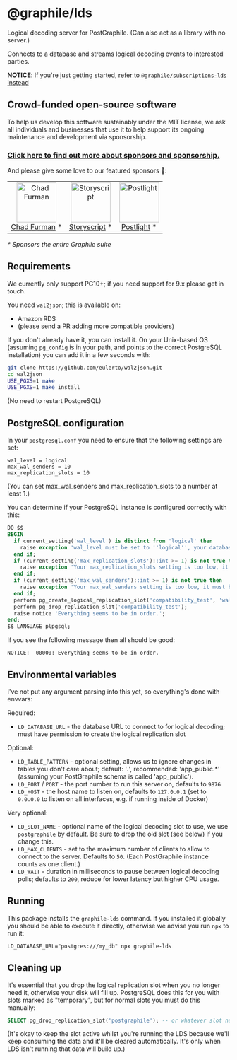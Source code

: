 # @graphile/lds

Logical decoding server for PostGraphile. (Can also act as a library with no server.)

Connects to a database and streams logical decoding events to interested parties.

**NOTICE**: If you're just getting started, [refer to `@graphile/subscriptions-lds` instead](https://www.npmjs.com/package/@graphile/subscriptions-lds)

<!-- SPONSORS_BEGIN -->

## Crowd-funded open-source software

To help us develop this software sustainably under the MIT license, we ask
all individuals and businesses that use it to help support its ongoing
maintenance and development via sponsorship.

### [Click here to find out more about sponsors and sponsorship.](https://www.graphile.org/sponsor/)

And please give some love to our featured sponsors 🤩:

<table><tr>
<td align="center"><a href="http://chads.website"><img src="https://graphile.org/images/sponsors/chadf.png" width="90" height="90" alt="Chad Furman" /><br />Chad Furman</a> *</td>
<td align="center"><a href="https://storyscript.io/?utm_source=postgraphile"><img src="https://graphile.org/images/sponsors/storyscript.png" width="90" height="90" alt="Storyscript" /><br />Storyscript</a> *</td>
<td align="center"><a href="https://postlight.com/?utm_source=graphile"><img src="https://graphile.org/images/sponsors/postlight.jpg" width="90" height="90" alt="Postlight" /><br />Postlight</a> *</td>
</tr></table>

<em>\* Sponsors the entire Graphile suite</em>

<!-- SPONSORS_END -->

## Requirements

We currently only support PG10+; if you need support for 9.x please get in
touch.

You need `wal2json`; this is available on:

- Amazon RDS
- (please send a PR adding more compatible providers)

If you don't already have it, you can install it. On your Unix-based OS (assuming `pg_config` is in your path, and points to the correct PostgreSQL installation) you can add it in a few seconds with:

```bash
git clone https://github.com/eulerto/wal2json.git
cd wal2json
USE_PGXS=1 make
USE_PGXS=1 make install
```

(No need to restart PostgreSQL)

## PostgreSQL configuration

In your `postgresql.conf` you need to ensure that the following settings are set:

```
wal_level = logical
max_wal_senders = 10
max_replication_slots = 10
```

(You can set max_wal_senders and max_replication_slots to a number at least 1.)

You can determine if your PostgreSQL instance is configured correctly with this:

```sql
DO $$
BEGIN
  if current_setting('wal_level') is distinct from 'logical' then
    raise exception 'wal_level must be set to ''logical'', your database has it set to ''%''. Please edit your `%` file and restart PostgreSQL.', current_setting('wal_level'), current_setting('config_file');
  end if;
  if (current_setting('max_replication_slots')::int >= 1) is not true then
    raise exception 'Your max_replication_slots setting is too low, it must be greater than 1. Please edit your `%` file and restart PostgreSQL.', current_setting('config_file');
  end if;
  if (current_setting('max_wal_senders')::int >= 1) is not true then
    raise exception 'Your max_wal_senders setting is too low, it must be greater than 1. Please edit your `%` file and restart PostgreSQL.', current_setting('config_file');
  end if;
  perform pg_create_logical_replication_slot('compatibility_test', 'wal2json');
  perform pg_drop_replication_slot('compatibility_test');
  raise notice 'Everything seems to be in order.';
end;
$$ LANGUAGE plpgsql;
```

If you see the following message then all should be good:

```
NOTICE:  00000: Everything seems to be in order.
```

## Environmental variables

I've not put any argument parsing into this yet, so everything's done with envvars:

Required:

- `LD_DATABASE_URL` - the database URL to connect to for logical decoding; must have permission to create the logical replication slot

Optional:

- `LD_TABLE_PATTERN` - optional setting, allows us to ignore changes in tables you don't care about; default: '_._', recommended: 'app_public.\*' (assuming your PostGraphile schema is called 'app_public').
- `LD_PORT` / `PORT` - the port number to run this server on, defaults to `9876`
- `LD_HOST` - the host name to listen on, defaults to `127.0.0.1` (set to `0.0.0.0` to listen on all interfaces, e.g. if running inside of Docker)

Very optional:

- `LD_SLOT_NAME` - optional name of the logical decoding slot to use, we use `postgraphile` by default. Be sure to drop the old slot (see below) if you change this.
- `LD_MAX_CLIENTS` - set to the maximum number of clients to allow to connect to the server. Defaults to `50`. (Each PostGraphile instance counts as one client.)
- `LD_WAIT` - duration in milliseconds to pause between logical decoding polls; defaults to `200`, reduce for lower latency but higher CPU usage.

## Running

This package installs the `graphile-lds` command. If you installed it globally you should be able to execute it directly, otherwise we advise you run `npx` to run it:

`LD_DATABASE_URL="postgres:///my_db" npx graphile-lds`

## Cleaning up

It's essential that you drop the logical replication slot when you no longer
need it, otherwise your disk will fill up. PostgreSQL does this for you with
slots marked as "temporary", but for normal slots you must do this manually:

```sql
SELECT pg_drop_replication_slot('postgraphile'); -- or whatever slot name you were using.
```

(It's okay to keep the slot active whilst you're running the LDS because
we'll keep consuming the data and it'll be cleared automatically. It's only
when LDS isn't running that data will build up.)
